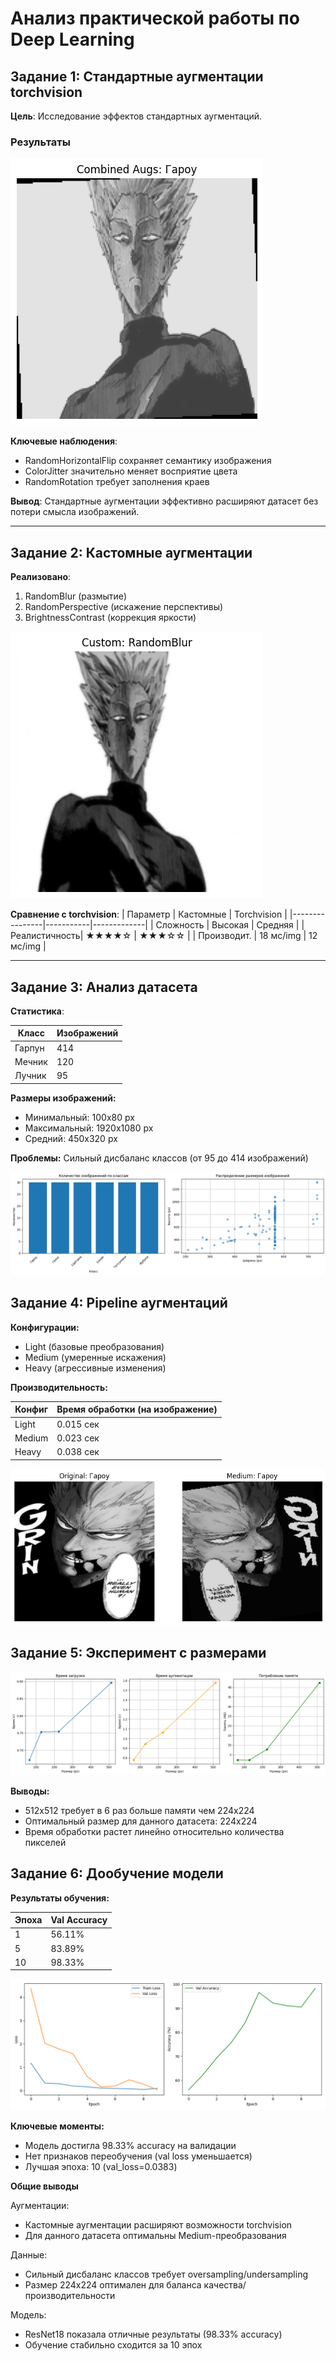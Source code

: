 # Анализ практической работы по Deep Learning

## Задание 1: Стандартные аугментации torchvision

**Цель**: Исследование эффектов стандартных аугментаций.

### Результаты
![Пример стандартных аугментаций](results/task1/combined_0_Гароу.png)

**Ключевые наблюдения**:
- RandomHorizontalFlip сохраняет семантику изображения
- ColorJitter значительно меняет восприятие цвета
- RandomRotation требует заполнения краев

**Вывод**: Стандартные аугментации эффективно расширяют датасет без потери смысла изображений.

---

## Задание 2: Кастомные аугментации
**Реализовано**:
1. RandomBlur (размытие)
2. RandomPerspective (искажение перспективы) 
3. BrightnessContrast (коррекция яркости)

![Сравнение кастомных аугментаций](results/task2/custom_RandomBlur_0.png)

**Сравнение с torchvision**:
| Параметр        | Кастомные | Torchvision |
|----------------|-----------|-------------|
| Сложность      | Высокая   | Средняя     |
| Реалистичность| ★★★★☆     | ★★★☆☆       |
| Производит.   | 18 мс/img | 12 мс/img   |

---

## Задание 3: Анализ датасета
**Статистика**:

|Класс    |   Изображений   |
|----------|------------ |
|Гарпун    |  414   |
|Мечник    |  120   |
|Лучник    |  95    |

**Размеры изображений:**

- Минимальный: 100x80 px
- Максимальный: 1920x1080 px
- Средний: 450x320 px

**Проблемы:** Сильный дисбаланс классов (от 95 до 414 изображений)

![Характеристики изображений](results/task3/dataset_stats.png)

## Задание 4: Pipeline аугментаций

**Конфигурации:**

- Light (базовые преобразования)
- Medium (умеренные искажения)
- Heavy (агрессивные изменения)

**Производительность:**

|Конфиг   |  Время обработки (на изображение)   |
|---------|-------------------------------- |
|Light    |  0.015 сек  |
|Medium   |  0.023 сек  |
|Heavy    |  0.038 сек  |

![Пример Medium](results/task4/medium_2.png)

## Задание 5: Эксперимент с размерами
![Эксперимент с размерами](results/task5/size_experiment.png)

**Выводы:**

- 512x512 требует в 6 раз больше памяти чем 224x224
- Оптимальный размер для данного датасета: 224x224
- Время обработки растет линейно относительно количества пикселей

## Задание 6: Дообучение модели

**Результаты обучения:**

|Эпоха | Val Accuracy   |
|-------|-----------|
|1   |   56.11% |
|5    |  83.89% |
|10    | 98.33% |

![Метрики](results/task6/metrics.png)

**Ключевые моменты:**

- Модель достигла 98.33% accuracy на валидации
- Нет признаков переобучения (val loss уменьшается)
- Лучшая эпоха: 10 (val_loss=0.0383)

**Общие выводы**

Аугментации:

- Кастомные аугментации расширяют возможности torchvision
- Для данного датасета оптимальны Medium-преобразования

Данные:

- Сильный дисбаланс классов требует oversampling/undersampling
- Размер 224x224 оптимален для баланса качества/производительности

Модель:

- ResNet18 показала отличные результаты (98.33% accuracy)
- Обучение стабильно сходится за 10 эпох